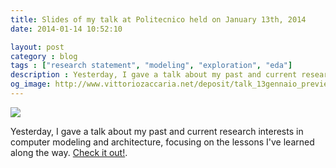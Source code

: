 ```yaml
---
title: Slides of my talk at Politecnico held on January 13th, 2014
date: 2014-01-14 10:52:10

layout: post
category : blog 
tags : ["research statement", "modeling", "exploration", "eda"] 
description : Yesterday, I gave a talk about my past and current research interests in computer modeling and architecture, focusing on the lessons I've learned along the way. Check it out!
og_image: http://www.vittoriozaccaria.net/deposit/talk_13gennaio_preview.jpg
---
```



<a href="http://www.vittoriozaccaria.net/deposit/140113_presentazione_politecnico.pdf"> 
    <img class="center" src="http://www.vittoriozaccaria.net/deposit/talk_13gennaio_preview.jpg"></img>
</a>


Yesterday, I gave a talk about my past and current research interests in computer modeling and architecture, focusing on the lessons I've learned along the way. [Check it out!](http://www.vittoriozaccaria.net/deposit/140113_presentazione_politecnico.pdf).